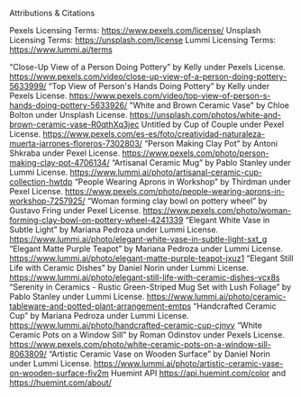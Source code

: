 Attributions & Citations

Pexels Licensing Terms: https://www.pexels.com/license/
Unsplash Licensing Terms: https://unsplash.com/license 
Lummi Licensing Terms: https://www.lummi.ai/terms 

“Close-Up View of a Person Doing Pottery” by Kelly under Pexels License. https://www.pexels.com/video/close-up-view-of-a-person-doing-pottery-5633999/ 
“Top View of Person's Hands Doing Pottery” by Kelly under Pexels License. https://www.pexels.com/video/top-view-of-person-s-hands-doing-pottery-5633926/
"White and Brown Ceramic Vase" by Chloe Bolton under Unsplash License. 
https://unsplash.com/photos/white-and-brown-ceramic-vase-R0qthXq3jec
Untitled by Cup of Couple under Pexel License. https://www.pexels.com/es-es/foto/creatividad-naturaleza-muerta-jarrones-floreros-7302803/
“Person Making Clay Pot” by Antoni Shkraba under Pexel License.  https://www.pexels.com/photo/person-making-clay-pot-4706134/
“Artisanal Ceramic Mug” by Pablo Stanley under Lummi License. https://www.lummi.ai/photo/artisanal-ceramic-cup-collection-hwtdp
“People Wearing Aprons in Workshop” by Thirdman under Pexel License. https://www.pexels.com/photo/people-wearing-aprons-in-workshop-7257925/
“Woman forming clay bowl on pottery wheel” by Gustavo Fring under Pexel License. https://www.pexels.com/photo/woman-forming-clay-bowl-on-pottery-wheel-4241339
“Elegant White Vase in Subtle Light” by Mariana Pedroza under Lummi License. https://www.lummi.ai/photo/elegant-white-vase-in-subtle-light-sxt_g 
“Elegant Matte Purple Teapot” by Mariana Pedroza under Lummi License. https://www.lummi.ai/photo/elegant-matte-purple-teapot-jxuz1 
“Elegant Still Life with Ceramic Dishes” by Daniel Norin under Lummi License. https://www.lummi.ai/photo/elegant-still-life-with-ceramic-dishes-vcx8s 
“Serenity in Ceramics - Rustic Green-Striped Mug Set with Lush Foliage” by Pablo Stanley under Lummi License.  https://www.lummi.ai/photo/ceramic-tableware-and-potted-plant-arrangement-emtps 
“Handcrafted Ceramic Cup” by Mariana Pedroza under Lummi License.  https://www.lummi.ai/photo/handcrafted-ceramic-cup-cjnvv 
“White Ceramic Pots on a Window Sill” by Roman Odinstov under Pexels License. https://www.pexels.com/photo/white-ceramic-pots-on-a-window-sill-8063809/ 
“Artistic Ceramic Vase on Wooden Surface” by Daniel Norin under Lummi License. https://www.lummi.ai/photo/artistic-ceramic-vase-on-wooden-surface-fiv2m 
Huemint API https://api.huemint.com/color and https://huemint.com/about/ 
